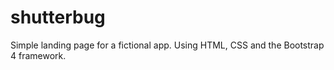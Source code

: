 # shutterbug
Simple landing page for a fictional app. Using HTML, CSS and the Bootstrap 4 framework.
